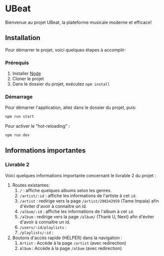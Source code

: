 # UBeat

Bienvenue au projet UBeat, la plateforme musicale moderne et efficace! 

## Installation

Pour démarrer le projet, voici quelques étapes à accomplir:

### Prérequis

1. Installer [Node](https://nodejs.org/)
2. Cloner le projet
3. Dans le dossier du projet, exécutez `npm install`

### Démarrage

Pour démarrer l'application, allez dans le dossier du projet, puis:

```bash
npm run start
```

Pour activer le "hot-reloading" :

```bash
npm run dev
```

## Informations importantes

### Livrable 2

Voici quelques informations importante concernant le livrable 2 du projet :

1. Routes existantes:
   1. `/` : affiche quelques albums selon les genres.
   2. `/artist/:id` : affiche les informations de l'artiste à cet `id`.
   3. `/artist` : redirige vers la page `/artist/290242959` (Tame Impala) afin d'éviter d'avoir à connaître un id.
   4. `/album/:id` : affiche les informations de l'album à cet `id`.
   5. `/album` : redirige vers la page `/album/` (Thank U, Next) afin d'éviter d'avoir à connaître un id.
   6. `/users/:id/playlists` : 
   7. `/playlists/:id` : 
2. Boutons d'accès rapide (HELPER) dans la navigation :
   1. `Artist` : Accède à la page `/artist` (avec redirection)
   2. `Album` : Accède à la page `/album` (avec redirection)

